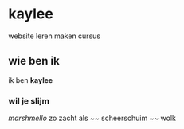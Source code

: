 # kaylee
website leren maken cursus

## wie ben ik
ik ben  **kaylee**

### wil je slijm 
*_marshmello_*
zo zacht als ~~ scheerschuim ~~ wolk
